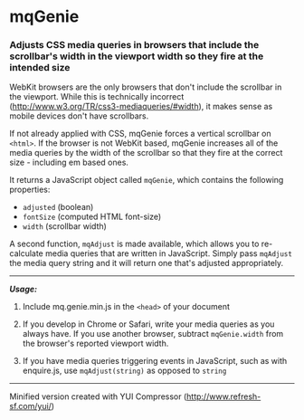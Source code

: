 mqGenie
=======

### Adjusts CSS media queries in browsers that include the scrollbar's width in the viewport width so they fire at the intended size

WebKit browsers are the only browsers that don't include the scrollbar in the viewport. While this is technically incorrect (http://www.w3.org/TR/css3-mediaqueries/#width), it makes sense as mobile devices don't have scrollbars.

If not already applied with CSS, mqGenie forces a vertical scrollbar on `<html>`. If the browser is not WebKit based, mqGenie increases all of the media queries by the width of the scrollbar so that they fire at the correct size - including em based ones.

It returns a JavaScript object called `mqGenie`, which contains the following properties: 

* `adjusted` (boolean)
* `fontSize` (computed HTML font-size)
* `width` (scrollbar width)

A second function, `mqAdjust` is made available, which allows you to re-calculate media queries that are written in JavaScript. Simply pass `mqAdjust` the media query string and it will return one that's adjusted appropriately.

---

***Usage:***

1. Include mq.genie.min.js in the `<head>` of your document

2. If you develop in Chrome or Safari, write your media queries as you always have. If you use another browser, subtract `mqGenie.width` from the browser's reported viewport width.

3. If you have media queries triggering events in JavaScript, such as with enquire.js, use `mqAdjust(string)` as opposed to `string`

---

Minified version created with YUI Compressor (http://www.refresh-sf.com/yui/)